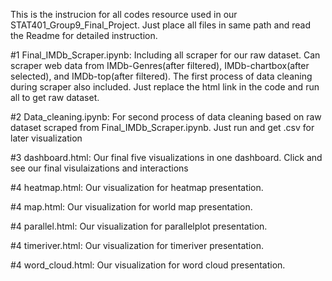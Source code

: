This is the instrucion for all codes resource used in our STAT401_Group9_Final_Project. Just place all files in same path and read the Readme for detailed instruction.

#1 Final_IMDb_Scraper.ipynb: Including all scraper for our raw dataset. Can scraper web data from IMDb-Genres(after filtered), IMDb-chartbox(after selected), and IMDb-top(after filtered). The first process of data cleaning during scraper also included. Just replace the html link in the code and run all to get raw dataset.

#2 Data_cleaning.ipynb: For second process of data cleaning based on raw dataset scraped from Final_IMDb_Scraper.ipynb. Just run and get .csv for later visualization

#3 dashboard.html: Our final five visualizations in one dashboard. Click and see our final visulaizations and interactions

#4 heatmap.html: Our visualization for heatmap presentation.

#4 map.html: Our visualization for world map presentation.

#4 parallel.html: Our visualization for parallelplot presentation.

#4 timeriver.html: Our visualization for timeriver presentation.

#4 word_cloud.html: Our visualization for word cloud presentation.